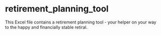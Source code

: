 # retirement_planning_tool
This Excel file contains a retirement planning tool - your helper on your way to the happy and financially stable retiral.
